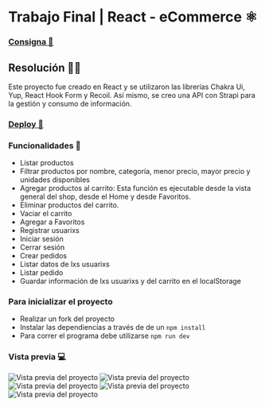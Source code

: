 # Trabajo Final | React - eCommerce ⚛

### [Consigna 🔗](https://github.com/matiasbenary/strapiEcommerce/blob/master/Enunciado%20tp.md)

## Resolución 👩‍💻

Este proyecto fue creado en React y se utilizaron las librerías Chakra Ui, Yup, React Hook Form y Recoil. Así mismo, se creo una API con Strapi para la gestión y consumo de información.

### [Deploy 🔗](https://atomolab.netlify.app/)

### Funcionalidades 📝

- Listar productos
- Filtrar productos por nombre, categoría, menor precio, mayor precio y unidades disponibles
- Agregar productos al carrito: Esta función es ejecutable desde la vista general del shop, desde el Home y desde Favoritos.
- Eliminar productos del carrito.
- Vaciar el carrito
- Agregar a Favoritos
- Registrar usuarixs
- Iniciar sesión
- Cerrar sesión
- Crear pedidos
- Listar datos de lxs usuarixs
- Listar pedido
- Guardar información de lxs usuarixs y del carrito en el localStorage

### Para inicializar el proyecto

- Realizar un fork del proyecto
- Instalar las dependiencias a través de de un `npm install`
- Para correr el programa debe utilizarse `npm run dev`

### Vista previa 💻

![Vista previa del proyecto](https://res.cloudinary.com/dpvnqdjzj/image/upload/v1659927014/vista_Previa1_fd13d398e8.png?updated_at=2022-08-08T02:50:18.142Z)
![Vista previa del proyecto](https://res.cloudinary.com/dpvnqdjzj/image/upload/v1659927016/vista_Previ2_6152389d71.png?updated_at=2022-08-08T02:50:20.123Z)
![Vista previa del proyecto](https://res.cloudinary.com/dpvnqdjzj/image/upload/v1659927015/vista_Previa3_2d5b79256c.png?updated_at=2022-08-08T02:50:19.017Z)
![Vista previa del proyecto](https://res.cloudinary.com/dpvnqdjzj/image/upload/v1659927012/vista_Previa4_f86fb0d041.png?updated_at=2022-08-08T02:50:16.532Z)
![Vista previa del proyecto](https://res.cloudinary.com/dpvnqdjzj/image/upload/v1659927008/vista_Previa5_d5b4623f13.png?updated_at=2022-08-08T02:50:11.651Z)
